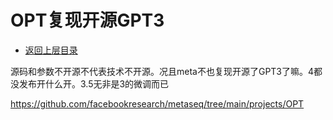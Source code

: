 # OPT复现开源GPT3

* [返回上层目录](../meta.md)

源码和参数不开源不代表技术不开源。况且meta不也复现开源了GPT3了嘛。4都没发布开什么开。3.5无非是3的微调而已

https://github.com/facebookresearch/metaseq/tree/main/projects/OPT

